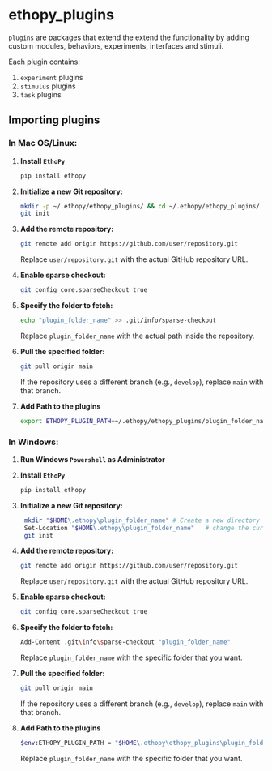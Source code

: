 # ethopy_plugins

`plugins` are packages that extend the extend the functionality by adding custom modules, behaviors, experiments, interfaces and stimuli.

Each plugin contains:

1. `experiment` plugins
2. `stimulus` plugins
3. `task` plugins

## Importing plugins

### In Mac OS/Linux:

1. **Install `EthoPy`**

    ```bash
    pip install ethopy
    ```

2. **Initialize a new Git repository:**

   ```bash
   mkdir -p ~/.ethopy/ethopy_plugins/ && cd ~/.ethopy/ethopy_plugins/
   git init
   ```

3. **Add the remote repository:**

   ```bash
   git remote add origin https://github.com/user/repository.git
   ```

   Replace `user/repository.git` with the actual GitHub repository URL.

4. **Enable sparse checkout:**

   ```bash
   git config core.sparseCheckout true
   ```

5. **Specify the folder to fetch:**

   ```bash
   echo "plugin_folder_name" >> .git/info/sparse-checkout
   ```

   Replace `plugin_folder_name` with the actual path inside the repository.

6. **Pull the specified folder:**

   ```bash
   git pull origin main
   ```

   If the repository uses a different branch (e.g., `develop`), replace `main` with that branch.

7. **Add Path to the plugins**

   ```bash
   export ETHOPY_PLUGIN_PATH=~/.ethopy/ethopy_plugins/plugin_folder_name
   ```

### In Windows:

1. **Run Windows `Powershell` as Administrator**

2. **Install `EthoPy`**

   ```bash
   pip install ethopy
   ```

3. **Initialize a new Git repository:**

   ```bash
    mkdir "$HOME\.ethopy\plugin_folder_name" # Create a new directory
    Set-Location "$HOME\.ethopy\plugin_folder_name"   # change the current working directory 
    git init
   ```

4. **Add the remote repository:**

   ```bash
   git remote add origin https://github.com/user/repository.git
   ```

   Replace `user/repository.git` with the actual GitHub repository URL.

5. **Enable sparse checkout:**

   ```bash
   git config core.sparseCheckout true
   ```

6. **Specify the folder to fetch:**

   ```bash
   Add-Content .git\info\sparse-checkout "plugin_folder_name"
   ```

   Replace `plugin_folder_name` with the specific folder that you want.

7. **Pull the specified folder:**

   ```bash
   git pull origin main
   ```

   If the repository uses a different branch (e.g., `develop`), replace `main` with that branch.

8. **Add Path to the plugins**

   ```bash
   $env:ETHOPY_PLUGIN_PATH = "$HOME\.ethopy\ethopy_plugins\plugin_folder_name"
   ```

   Replace `plugin_folder_name` with the specific folder that you want.
